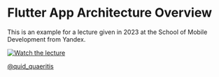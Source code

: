 # Flutter App Architecture Overview

This is an example for a lecture given in 2023 at the School of Mobile
Development from Yandex.

[![Watch the lecture](https://github.com/vi-k/flutter_app_architecture_overview/assets/15190393/160eafd7-78ec-4f67-afbd-12af1243c890)](https://www.youtube.com/watch?v=0WIz-Wy8k3E)

[@quid_quaeritis](https://t.me/quid_quaeritis)
